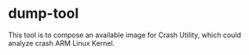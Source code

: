 dump-tool
=========

This tool is to compose an available image for Crash Utility, which could analyze crash ARM Linux Kernel.
